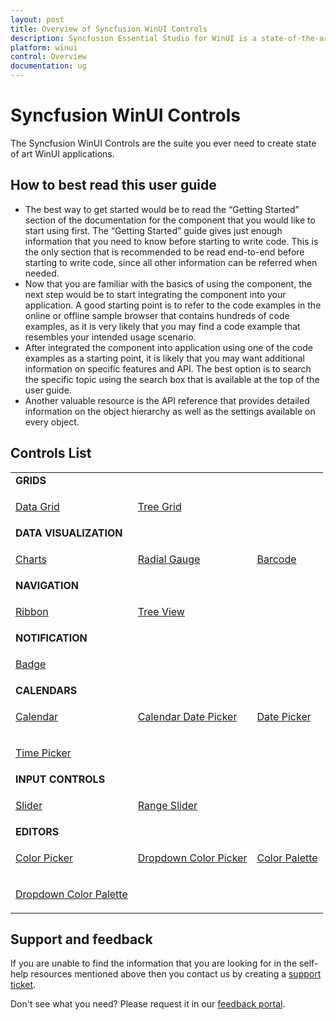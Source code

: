 ```yaml
---
layout: post
title: Overview of Syncfusion WinUI Controls
description: Syncfusion Essential Studio for WinUI is a state-of-the-art WinUI toolkit for developing Windows apps.
platform: winui
control: Overview
documentation: ug
---
```


# Syncfusion WinUI Controls

The Syncfusion WinUI Controls are the suite you ever need to create state of art WinUI applications.

## How to best read this user guide

* The best way to get started would be to read the “Getting Started” section of the documentation for the component that you would like to start using first. The “Getting Started” guide gives just enough information that you need to know before starting to write code. This is the only section that is recommended to be read end-to-end before starting to write code, since all other information can be referred when needed.
* Now that you are familiar with the basics of using the component, the next step would be to start integrating the component into your application. A good starting point is to refer to the code examples in the online or offline sample browser that contains hundreds of code examples, as it is very likely that you may find a code example that resembles your intended usage scenario.
* After integrated the component into application using one of the code examples as a starting point, it is likely that you may want additional information on specific features and API. The best option is to search the specific topic using the search box that is available at the top of the user guide.
* Another valuable resource is the API reference that provides detailed information on the object hierarchy as well as the settings available on every object.

## Controls List

<table>
    <tr>
        <td colspan="3">
            <b>GRIDS</b>
        </td>
    </tr>
    <tr>
        <td>
            <p><a href="https://help.syncfusion.com/winui/datagrid/getting-started">Data Grid</a></p>
        </td>
        <td>
            <p><a href="https://help.syncfusion.com/winui/treegrid/getting-started">Tree Grid</a></p>
        </td>
        <td></td>
    </tr>
    <tr>
        <td colspan="3">
            <b>DATA VISUALIZATION</b>
        </td>
    </tr>
    <tr>
        <td>
            <p><a href="https://help.syncfusion.com/winui/chart/getting-started">Charts</a></p>
        </td>
        <td>
            <p><a href="https://help.syncfusion.com/winui/radial-gauge/getting-started">Radial Gauge</a></p>
        </td>
        <td>
            <p><a href="https://help.syncfusion.com/winui/barcode/getting-started">Barcode</a></p>
        </td>
    </tr>
    <tr>
        <td colspan="3">
            <b>NAVIGATION</b>
        </td>
    </tr>
    <tr>
        <td>
            <p><a href="https://help.syncfusion.com/winui/ribbon/getting-started">Ribbon</a></p>
        </td>
         <td>
            <p><a href="https://help.syncfusion.com/winui/treeview/getting-started">Tree View</a></p>
        </td>
        <td></td>
    </tr>    
    <tr>
        <td colspan="3">
            <b>NOTIFICATION</b>
        </td>
    </tr>
    <tr>
        <td>
            <p><a href="https://help.syncfusion.com/winui/badge/getting-started">Badge</a></p>
        </td>
        <td></td>
        <td></td>
    </tr>
    <tr>
        <td colspan="3">
            <b>CALENDARS</b>
        </td>
    </tr>
    <tr>
        <td>
            <p><a href="https://help.syncfusion.com/winui/calendar/getting-started">Calendar</a></p>
        </td>
        <td>
            <p><a href="https://help.syncfusion.com/winui/calendar-datepicker/getting-started">Calendar Date Picker</a></p>
        </td>
         <td>
            <p><a href="https://help.syncfusion.com/winui/datepicker/getting-started">Date Picker</a></p>
        </td>
    </tr>
    <tr>
        <td>
            <p><a href="https://help.syncfusion.com/winui/timepicker/getting-started">Time Picker</a></p>
        </td>
        <td></td>
        <td></td>
    </tr>
    <tr>
        <td colspan="3">
            <b>INPUT CONTROLS</b>
        </td>
    </tr>
    <tr>
        <td>
            <p><a href="https://help.syncfusion.com/winui/slider/getting-started">Slider</a></p>
        </td>
        <td>
            <p><a href="https://help.syncfusion.com/winui/rangeslider/getting-started">Range Slider</a></p>
        </td>
        <td></td>
    </tr>
    <tr>
        <td colspan="3">
            <b>EDITORS</b>
        </td>
    </tr>
    <tr>
        <td>
            <p><a href="https://help.syncfusion.com/winui/color-picker/getting-started">Color Picker</a></p>
        </td>
        <td>
            <p><a href="https://help.syncfusion.com/winui/dropdown-color-picker/getting-started">Dropdown Color Picker</a></p>
        </td>
        <td>
            <p><a href="https://help.syncfusion.com/winui/color-palette/getting-started">Color Palette</a></p>
        </td>
    </tr>
    <tr>
        <td>
            <p><a href="https://help.syncfusion.com/winui/dropdown-color-palette/getting-started">Dropdown Color Palette</a></p>
        </td>
        <td></td>
        <td></td>
    </tr>
</table>

## Support and feedback

If you are unable to find the information that you are looking for in the self-help resources mentioned above then you contact us by creating a [support ticket](https://www.syncfusion.com/support/directtrac/incidents).

Don't see what you need? Please request it in our [feedback portal](https://www.syncfusion.com/feedback/winui).